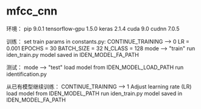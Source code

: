 # mfcc_cnn

环境：
pip 9.0.1
tensorflow-gpu 1.5.0
keras 2.1.4
cuda 9.0
cudnn 7.0.5

训练：
set train params in constants.py:
    CONTINUE_TRAINING --> 0
    LR = 0.001
    EPOCHS = 30
    BATCH_SIZE = 32
    N_CLASS = 128
mode --> "train"
run iden_train.py
model saved in IDEN_MODEL_FA_PATH

测试：
mode --> "test"
load model from IDEN_MODEL_LOAD_PATH
run identification.py

从已有模型继续训练：
CONTINUE_TRAINING --> 1
Adjust learning rate (LR)
load model from IDEN_MODEL_PATH
run iden_train.py
model saved in IDEN_MODEL_FA_PATH

